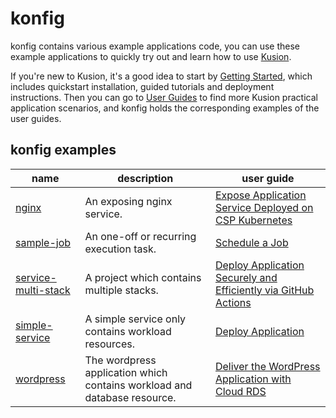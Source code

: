 # konfig

konfig contains various example applications code, you can use these example applications to quickly try out and learn how to use [Kusion](https://github.com/KusionStack/kusion).

If you're new to Kusion, it's a good idea to start by [Getting Started](https://www.kusionstack.io/docs/kusion/getting-started/install-kusion), which includes quickstart installation, guided tutorials and deployment instructions. Then you can go to [User Guides](https://www.kusionstack.io/docs) to find more Kusion practical application scenarios, and konfig holds the corresponding examples of the user guides.

## konfig examples

|name|description|user guide|
|----|-----------|----------|
|[nginx](example/nginx)|An exposing nginx service.|[Expose Application Service Deployed on CSP Kubernetes](https://www.kusionstack.io/docs/kusion/user-guides/cloud-resources/expose-service)|
|[sample-job](example/sample-job)|An one-off or recurring execution task.|[Schedule a Job](https://www.kusionstack.io/docs/kusion/user-guides/working-with-k8s/job)|
|[service-multi-stack](example/service-multi-stack)|A project which contains multiple stacks.|[Deploy Application Securely and Efficiently via GitHub Actions](https://www.kusionstack.io/docs/kusion/user-guides/github-actions/deploy-application-via-github-actions)|
|[simple-service](example/simple-service)|A simple service only contains workload resources.|[Deploy Application](https://www.kusionstack.io/docs/kusion/user-guides/working-with-k8s/deploy-application)|
|[wordpress](example/wordpress)|The wordpress application which contains workload and database resource.|[Deliver the WordPress Application with Cloud RDS](https://www.kusionstack.io/docs/next/kusion/user-guides/cloud-resources/database)|
